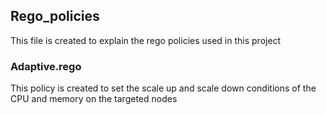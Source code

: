 ## Rego_policies
This file is created to explain the rego policies used in this project
### Adaptive.rego
This policy is created to set the scale up and scale down conditions of the CPU and memory on the targeted nodes
